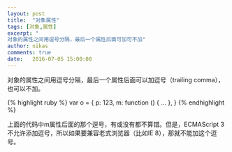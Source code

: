 ```yaml
---
layout: post
title:  "对象属性"
tags: [对象,属性]
excerpt: "
对象的属性之间用逗号分隔，最后一个属性后面可加可不加"
author: nikas
comments: true
date:   2016-07-05 15:00:00
---
```



对象的属性之间用逗号分隔，最后一个属性后面可以加逗号（trailing comma），也可以不加。

{% highlight ruby %}
var o = {
  p: 123,
  m: function () { ... },
}
{% endhighlight %}

上面的代码中m属性后面的那个逗号，有或没有都不算错。但是，ECMAScript 3不允许添加逗号，所以如果要兼容老式浏览器（比如IE 8），那就不能加这个逗号。